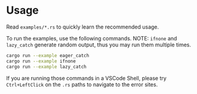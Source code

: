 # Usage

Read `examples/*.rs` to quickly learn the recommended usage.

To run the examples, use the following commands. NOTE: `ifnone` and `lazy_catch` generate random output, thus you may run them multiple times.

```bash
cargo run --example eager_catch
cargo run --example ifnone
cargo run --example lazy_catch
```

If you are running those commands in a VSCode Shell, please try `Ctrl+LeftClick` on the `.rs` paths to navigate to the error sites.